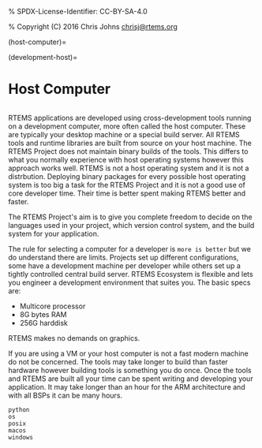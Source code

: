 % SPDX-License-Identifier: CC-BY-SA-4.0

% Copyright (C) 2016 Chris Johns <chrisj@rtems.org>

(host-computer)=

(development-host)=

# Host Computer

```{index} Host Computer
```

RTEMS applications are developed using cross-development tools running on a
development computer, more often called the host computer. These are typically
your desktop machine or a special build server. All RTEMS tools and runtime
libraries are built from source on your host machine. The RTEMS Project does
not maintain binary builds of the tools. This differs to what you normally
experience with host operating systems however this approach works well. RTEMS
is not a host operating system and it is not a distrbution. Deploying binary
packages for every possible host operating system is too big a task for the
RTEMS Project and it is not a good use of core developer time. Their time is
better spent making RTEMS better and faster.

The RTEMS Project's aim is to give you complete freedom to decide on the
languages used in your project, which version control system, and the build
system for your application.

The rule for selecting a computer for a developer is `more is better` but we do
understand there are limits. Projects set up different configurations, some
have a development machine per developer while others set up a tightly
controlled central build server. RTEMS Ecosystem is flexible and lets you
engineer a development environment that suites you. The basic specs are:

- Multicore processor
- 8G bytes RAM
- 256G harddisk

RTEMS makes no demands on graphics.

If you are using a VM or your host computer is not a fast modern machine do
not be concerned. The tools may take longer to build than faster hardware
however building tools is something you do once. Once the tools and RTEMS are
built all your time can be spent writing and developing your application. It
may take longer than an hour for the ARM architecture and with all BSPs it can
be many hours.

```{toctree}
python
os
posix
macos
windows
```
